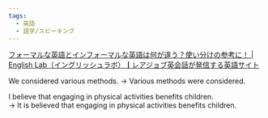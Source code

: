 ```yaml
---
tags:
  - 英語
  - 語学/スピーキング
---
```

[フォーマルな英語とインフォーマルな英語は何が違う？使い分けの参考に！ | English Lab（イングリッシュラボ）┃レアジョブ英会話が発信する英語サイト](https://www.rarejob.com/englishlab/column/20230626/)

We considered various methods. → Various methods were considered.

I believe that engaging in physical activities benefits children.  
→ It is believed that engaging in physical activities benefits children.

